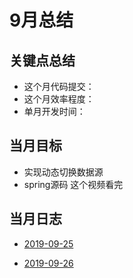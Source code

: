 # 9月总结

## 关键点总结

* 这个月代码提交：
* 这个月效率程度：
* 单月开发时间：

## 当月目标

* 实现动态切换数据源
* spring源码 这个视频看完

## 当月日志

* [2019-09-25](https://github.com/fulln/dailyLog/blob/master/2019.09/2019-09-25.md#当日总结)

* [2019-09-26](https://github.com/fulln/dailyLog/blob/master/2019.09/2019-09-26.md#当日总结)

